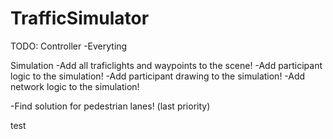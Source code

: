 TrafficSimulator
================

TODO:
Controller
-Everyting

Simulation
-Add all traficlights and waypoints to the scene!
-Add participant logic to the simulation!
-Add participant drawing to the simulation!
-Add network logic to the simulation!

-Find solution for pedestrian lanes! (last priority)

test
